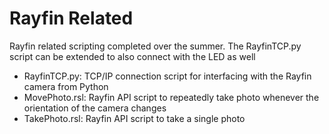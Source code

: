 # Rayfin Related

Rayfin related scripting completed over the summer. The RayfinTCP.py script can be extended to also connect with the LED as well


- RayfinTCP.py: TCP/IP connection script for interfacing with the Rayfin camera from Python
- MovePhoto.rsl: Rayfin API script to repeatedly take photo whenever the orientation of the camera changes
- TakePhoto.rsl: Rayfin API script to take a single photo
